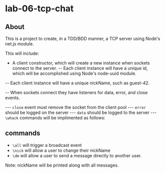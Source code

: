 # lab-06-tcp-chat

## About
This is a project to create, in a TDD/BDD manner, a TCP server using Node's net.js module.  

This will include:
- A client constructor, which will create a new instance when sockets connect to the server.
-- Each client instance will have a unique id, which will be accomplished using Node's node-uuid module.

-- Each client instance will have a unique nickName, such as guest-42.

-- When sockets connect they have listeners for data, error, and close events.

--- ```close``` event must remove the socket from the client pool
--- ```error``` should be logged on the server
--- ```data``` should be logged to the server
--- ```\whack``` commands will be implimented as follows:

## commands
- ```\all``` will trigger a broadcast event
- ```\nick``` will allow a user to change their nickName
- ```\dm``` will allow a user to send a message directly to another user.

Note: nickName will be printed along with all messages.
